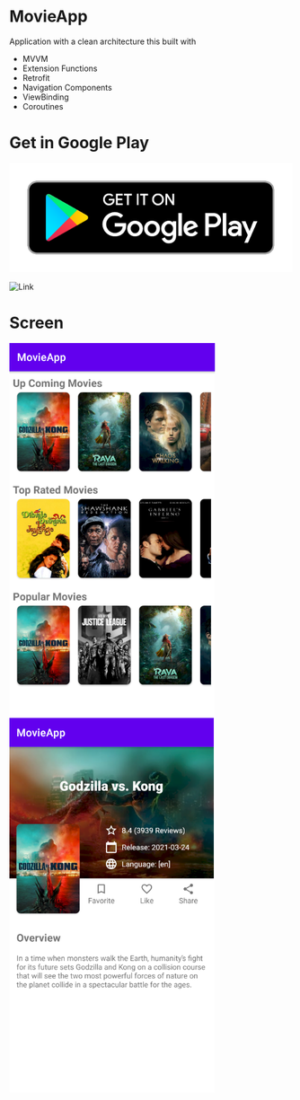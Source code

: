 # MovieApp
Application with a clean architecture this built with
 - MVVM
 - Extension Functions
 - Retrofit
 - Navigation Components
 - ViewBinding
 - Coroutines 
 
 # Get in Google Play
 
 ![Screenshot](googlePlay.png) 
 
 ![Link](https://play.google.com/store/apps/details?id=ar.com.mymovies)
 
 # Screen

![Screenshot](screen.png)
![Screenshot](screen2.png)

